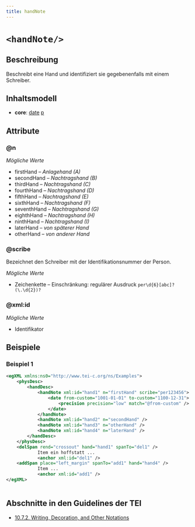 ```yaml
---
title: handNote
---
```




# `<handNote/>`

## Beschreibung

Beschreibt eine Hand und identifiziert sie gegebenenfalls mit einem Schreiber. 

## Inhaltsmodell

- **core**: [date](date.md) [p](p.md)

## Attribute

### @n



*Mögliche Werte*

- firstHand – *Anlagehand (A)*
- secondHand – *Nachtragshand (B)*
- thirdHand – *Nachtragshand (C)*
- fourthHand – *Nachtragshand (D)*
- fifthHand – *Nachtragshand (E)*
- sixthHand – *Nachtragshand (F)*
- seventhHand – *Nachtragshand (G)*
- eighthHand – *Nachtragshand (H)*
- ninthHand – *Nachtragshand (I)*
- laterHand – *von späterer Hand*
- otherHand – *von anderer Hand*

### @scribe

Bezeichnet den Schreiber mit der Identifikationsnummer der Person. 

*Mögliche Werte*

- Zeichenkette – Einschränkung: regulärer Ausdruck `per\d{6}[abc]?(\.\d{2})?`

### @xml:id



*Mögliche Werte*

- Identifikator

## Beispiele

### Beispiel 1

```xml
<egXML xmlns:ns0="http://www.tei-c.org/ns/Examples">
    <physDesc>
        <handDesc>
            <handNote xml:id="hand1" n="firstHand" scribe="per123456">
                <date from-custom="1001-01-01" to-custom="1100-12-31">
                    <precision precision="low" match="@from-custom" />
                </date>
            </handNote>
            <handNote xml:id="hand2" n="secondHand" />
            <handNote xml:id="hand3" n="otherHand" />
            <handNote xml:id="hand4" n="laterHand" />
        </handDesc>
    </physDesc>
    <delSpan rend="crossout" hand="hand1" spanTo="del1" />
            Item ein hoffstatt ...
            <anchor xml:id="del1" />
    <addSpan place="left_margin" spanTo="add1" hand="hand4" />
            Item ...
            <anchor xml:id="add1" />
</egXML>
               
```

## Abschnitte in den Guidelines der TEI

- [10.7.2. Writing, Decoration, and Other Notations](https://www.tei-c.org/release/doc/tei-p5-doc/en/html/MS.html#msph2)